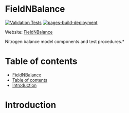 # FieldNBalance

[![Validation Tests](https://github.com/Plant-Food-Research-Open/FieldNBalance/actions/workflows/validation-tests.yaml/badge.svg?branch=main)](https://github.com/Plant-Food-Research-Open/FieldNBalance/actions/workflows/validation-tests.yaml)
[![pages-build-deployment](https://github.com/Plant-Food-Research-Open/FieldNBalance/actions/workflows/pages/pages-build-deployment/badge.svg?branch=gh-pages)](https://github.com/Plant-Food-Research-Open/FieldNBalance/actions/workflows/pages/pages-build-deployment)

Website: [FieldNBalance](https://plant-food-research-open.github.io/FieldNBalance/)

Nitrogen balance model components and test procedures.*

# Table of contents

- [FieldNBalance](#fieldnbalance)
- [Table of contents](#table-of-contents)
- [Introduction](#introduction)

# Introduction

